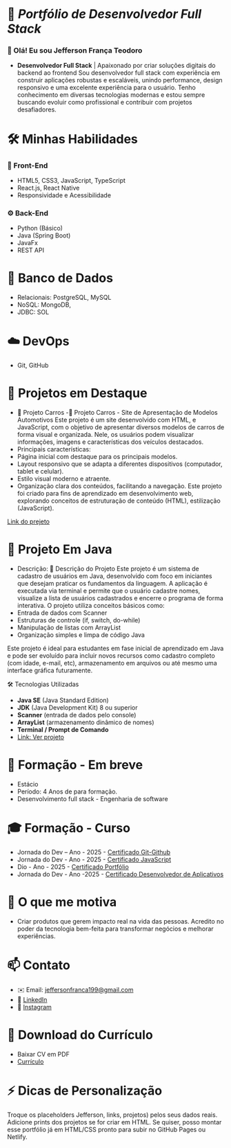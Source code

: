# 🎯 *Portfólio de Desenvolvedor Full Stack*

### 👋 Olá! Eu sou Jefferson França Teodoro
- **Desenvolvedor Full Stack** | Apaixonado por criar soluções digitais do backend ao frontend
Sou desenvolvedor full stack com experiência em construir aplicações robustas e escaláveis, unindo performance, design responsivo e uma excelente experiência para o usuário. Tenho conhecimento em diversas tecnologias modernas e estou sempre buscando evoluir como profissional e contribuir com projetos desafiadores.

# 🛠 Minhas Habilidades

### 🚀 Front-End
- HTML5, CSS3, JavaScript, TypeScript
- React.js, React Native
- Responsividade e Acessibilidade

### ⚙️ Back-End
- Python (Básico)
- Java (Spring Boot)
- JavaFx
-  REST API 
  
# 💾 Banco de Dados
- Relacionais: PostgreSQL, MySQL
- NoSQL: MongoDB,
- JDBC: SOL

# ☁️ DevOps 
- Git, GitHub
  
# 💼 Projetos em Destaque
- 🌟 Projeto Carros 
-🚗 Projeto Carros - Site de Apresentação de Modelos Automotivos
Este projeto é um site desenvolvido com HTML,  e JavaScript, com o objetivo de apresentar diversos modelos de carros de forma visual e organizada. Nele, os usuários podem visualizar informações, imagens e características dos veículos destacados.
- Principais características:
- Página inicial com destaque para os principais modelos.
- Layout responsivo que se adapta a diferentes dispositivos (computador, tablet e celular).
- Estilo visual moderno e atraente.
- Organização clara dos conteúdos, facilitando a navegação.
Este projeto foi criado para fins de aprendizado em desenvolvimento web, explorando conceitos de estruturação de conteúdo (HTML), estilização (JavaScript).
  
[Link do prejeto](https://jeffersonteodoro.github.io/projeto-carros/) 

# 🌟 Projeto Em Java 
- Descrição: 📝 Descrição do Projeto
Este projeto é um sistema de cadastro de usuários em Java, desenvolvido com foco em iniciantes que desejam praticar os fundamentos da linguagem. A aplicação é executada via terminal e permite que o usuário cadastre nomes, visualize a lista de usuários cadastrados e encerre o programa de forma interativa.
O projeto utiliza conceitos básicos como:
- Entrada de dados com Scanner
- Estruturas de controle (if, switch, do-while)
- Manipulação de listas com ArrayList
- Organização simples e limpa de código Java
  
Este projeto é ideal para estudantes em fase inicial de aprendizado em Java e pode ser evoluído para incluir novos recursos como cadastro completo (com idade, e-mail, etc), armazenamento em arquivos ou até mesmo uma interface gráfica futuramente.

🛠️ Tecnologias Utilizadas
- **Java SE** (Java Standard Edition)
- **JDK** (Java Development Kit) 8 ou superior
- **Scanner** (entrada de dados pelo console)
- **ArrayList** (armazenamento dinâmico de nomes)
- **Terminal / Prompt de Comando**
- [Link: Ver projeto](https://jeffersonteodoro.github.io/projeto-Java-/)

# 🧭 Formação - Em breve 
- Estácio
- Período: 4 Anos de para formação.
- Desenvolvimento full stack - Engenharia de software

# 🎓 Formação - Curso 
- Jornada do Dev – Ano - 2025 - [Certificado Git-Github](https://jornadadodev.com.br/certificados/5e319d5e-e52d-4eba-ae83-fedc1043b5ca)
- Jornada do Dev - Ano - 2025 - [Certificado JavaScript](https://jornadadodev.com.br/certificados/622f547d-3295-4554-9e6f-3937b484aff5)
- Dio - Ano - 2025 - [Certificado Portfólio](https://drive.google.com/file/d/1ZBDn8oL-JHi266dL95fspCjt97gRLjFj/view?pli=1)
- Jornada do Dev - Ano -2025 - [Certificado Desenvolvedor de Aplicativos](https://jornadadodev.com.br/certificados/59ec58f4-201f-4d60-8e5d-21ca9a504b24)
# 💬 O que me motiva
- Criar produtos que gerem impacto real na vida das pessoas. Acredito no poder da tecnologia bem-feita para transformar negócios e melhorar experiências.

# 📫 Contato
- ✉️ Email: jeffersonfranca199@gmail.com
- 💼 [LinkedIn](https://www.linkedin.com/in/jefferson-fran%C3%A7a-teodoro-6258ba215/)  
- 🐙  [Instagram](https://www.instagram.com/franca_teodoro/)

# 📂 Download do Currículo
- Baixar CV em PDF
- [Currículo](https://1drv.ms/i/c/23e3663edd36cb5e/Edzbux06q-tPnjlJA2yFTfYBkJNl246r2eRroDRXIfSULQ?e=oe9Jip/)

# ⚡ Dicas de Personalização
Troque os placeholders Jefferson, links, projetos) pelos seus dados reais.
Adicione prints dos projetos se for criar em HTML.
Se quiser, posso montar esse portfólio já em HTML/CSS pronto para subir no GitHub Pages ou Netlify.
